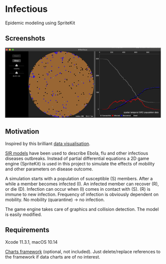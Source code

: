 # Infectious
Epidemic modeling using SpriteKit

## Screenshots
![](https://github.com/Zakalicious/Infectious/blob/master/infScreenShot.png)

## Motivation
Inspired by this brilliant [data visualisation](https://www.washingtonpost.com/graphics/2020/world/corona-simulator/). 

[SIR models](https://simple.wikipedia.org/wiki/SIR_model) have been used to describe Ebola, flu and other infectious diseases outbreaks. Instead of partial differential equations a 2D game engine (SpriteKit) is used in this project to simulate the effects of mobility and other parameters on disease outcome.

A simulation starts with a population of susceptible (S) members. After a while a member becomes infected (I). An infected member can recover (R), or die (D). Infection can occur when (I) comes in contact with (S). (R) is immune to new infection. Frequency of infection is obviously dependent on mobility. No mobility (quarantine) -> no infection.

The game engine takes care of graphics and collision detection. The model is easily modified.

## Requirements
Xcode 11.3.1, macOS 10.14

[Charts framework](https://github.com/danielgindi/Charts) (optional, not included). Just delete/replace references to the framework if data charts are of no interest.
 

